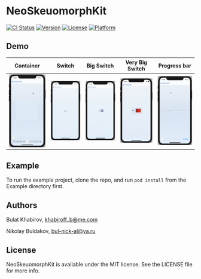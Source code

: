 # NeoSkeuomorphKit

[![CI Status](https://img.shields.io/travis/Nikolay/NeoSkeuomorphKit.svg?style=flat)](https://travis-ci.org/Nikolay/NeoSkeuomorphKit)
[![Version](https://img.shields.io/cocoapods/v/NeoSkeuomorphKit.svg?style=flat)](https://cocoapods.org/pods/NeoSkeuomorphKit)
[![License](https://img.shields.io/cocoapods/l/NeoSkeuomorphKit.svg?style=flat)](https://cocoapods.org/pods/NeoSkeuomorphKit)
[![Platform](https://img.shields.io/cocoapods/p/NeoSkeuomorphKit.svg?style=flat)](https://cocoapods.org/pods/NeoSkeuomorphKit)

## Demo

Container | Switch | Big Switch | Very Big Switch | Progress bar
--- | --- | --- | --- | ---
![](https://github.com/bul-nick-al/neo-skeuomorph-kit-ios/blob/develop/demo/container.gif) | ![](https://github.com/bul-nick-al/neo-skeuomorph-kit-ios/blob/develop/demo/switch.gif) | ![](https://github.com/bul-nick-al/neo-skeuomorph-kit-ios/blob/develop/demo/bigSwitch.gif) | ![](https://github.com/bul-nick-al/neo-skeuomorph-kit-ios/blob/develop/demo/veryBigSwitch.gif) | ![](https://github.com/bul-nick-al/neo-skeuomorph-kit-ios/blob/develop/demo/progress.gif)

<!---
### Container

[Video](https://youtu.be/CdFR2_WDpFs)

![](https://github.com/bul-nick-al/neo-skeuomorph-kit-ios/blob/develop/demo/containerConvex.png)
![](https://github.com/bul-nick-al/neo-skeuomorph-kit-ios/blob/develop/demo/containerConcave.png)

### Switch

[Video](https://youtu.be/-lsDUwfXHZ0)

![](https://github.com/bul-nick-al/neo-skeuomorph-kit-ios/blob/develop/demo/switchOn.png)
![](https://github.com/bul-nick-al/neo-skeuomorph-kit-ios/blob/develop/demo/switchOff.png)

### Switch3

[Video](https://youtu.be/atYNqaVyQF8)

![](https://github.com/bul-nick-al/neo-skeuomorph-kit-ios/blob/develop/demo/switch3On.png)
![](https://github.com/bul-nick-al/neo-skeuomorph-kit-ios/blob/develop/demo/switch3Off.png)

### Progress Bar

[Video](https://youtu.be/gvkTfJveh4g)

![](https://github.com/bul-nick-al/neo-skeuomorph-kit-ios/blob/develop/demo/progress.png)

-->

## Example

To run the example project, clone the repo, and run `pod install` from the Example directory first.

<!---

## Requirements

## Installation

NeoSkeuomorphKit is available through [CocoaPods](https://cocoapods.org). To install
it, simply add the following line to your Podfile:

```ruby
pod 'NeoSkeuomorphKit'
```

--->

## Authors

Bulat Khabirov, khabiroff_b@me.com

Nikolay Buldakov, bul-nick-al@ya.ru

## License

NeoSkeuomorphKit is available under the MIT license. See the LICENSE file for more info.
